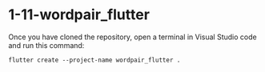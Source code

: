 # 1-11-wordpair_flutter

Once you have cloned the repository, open a terminal in Visual Studio code and run this command:

    flutter create --project-name wordpair_flutter .
